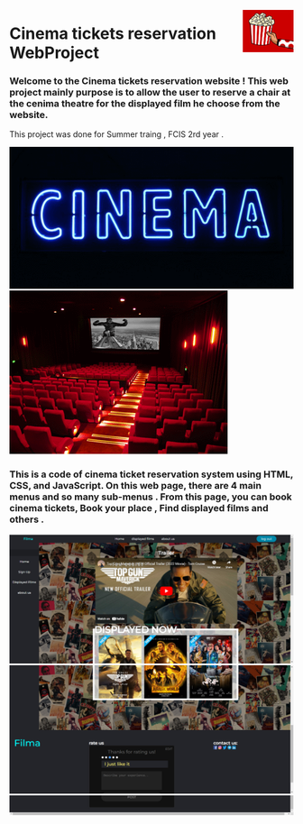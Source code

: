 <p><a href=""><img align="right" src="https://github.com/abdalla-am/Cinema-tickets-reservation-WebProject/blob/main/readme_img/popcorn.gif" width="90" /></a></p>

# Cinema tickets reservation WebProject



### Welcome to the Cinema tickets reservation website ! This web project mainly purpose is to allow the user to reserve a chair at the cenima theatre for the displayed film he choose from the website.
 This project was done for Summer traing , FCIS 2rd year . 

 ![](https://github.com/abdalla-am/Cinema-tickets-reservation-WebProject/blob/main/readme_img/cinema.gif)
![](https://github.com/abdalla-am/Cinema-tickets-reservation-WebProject/blob/main/readme_img/theatre.gif)

### This is a code of cinema ticket reservation system using HTML, CSS, and JavaScript. On this web page, there are 4 main menus and so many sub-menus . From this page, you can book cinema tickets, Book your place , Find displayed films and others .

![picture alt](https://raw.githubusercontent.com/abdalla-am/Cinema-tickets-reservation-WebProject/main/readme_img/Screen%201.png?token=GHSAT0AAAAAACECHYEXXPVZGU5U3QQYEPSYZFQSQUA "Screen 1")
![picture alt](https://raw.githubusercontent.com/abdalla-am/Cinema-tickets-reservation-WebProject/main/readme_img/Screen%202.png?token=GHSAT0AAAAAACECHYEW5XVG2QGT6OJQDCN2ZFQSREQ "Screen 2")
![picture alt](https://raw.githubusercontent.com/abdalla-am/Cinema-tickets-reservation-WebProject/main/readme_img/Screen%203.png?token=GHSAT0AAAAAACECHYEWDVIAFFEHZCUDBHMSZFQSTLA "Screen 3")
